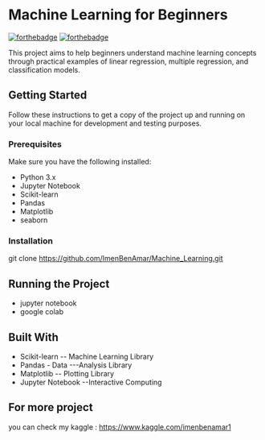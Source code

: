 # Machine Learning for Beginners

[![forthebadge](http://forthebadge.com/images/badges/built-with-love.svg)](http://forthebadge.com)  [![forthebadge](http://forthebadge.com/images/badges/powered-by-electricity.svg)](http://forthebadge.com)

This project aims to help beginners understand machine learning concepts through practical examples of linear regression, multiple regression, and classification models.


## Getting Started
Follow these instructions to get a copy of the project up and running on your local machine for development and testing purposes.

### Prerequisites

Make sure you have the following installed:

- Python 3.x
- Jupyter Notebook
- Scikit-learn
- Pandas
- Matplotlib
- seaborn
  

### Installation

git clone https://github.com/ImenBenAmar/Machine_Learning.git

## Running the Project
- jupyter notebook
- google colab


## Built With

- Scikit-learn -- Machine Learning Library
- Pandas - Data ---Analysis Library
- Matplotlib -- Plotting Library
- Jupyter Notebook --Interactive Computing


## For more project
you can check my kaggle :
https://www.kaggle.com/imenbenamar1

